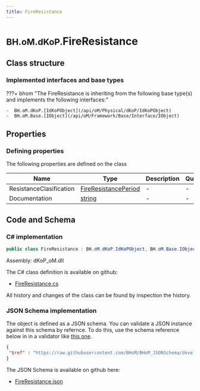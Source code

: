 ```yaml
---
title: FireResistance
---
```


# <small>BH.oM.dKoP.</small>**FireResistance**



## Class structure

### Implemented interfaces and base types

???+ bhom "The FireResistance is inheriting from the following base type(s) and implements the following interfaces:"

    -  BH.oM.dKoP.[IdKoPObject](/api/oM/Physical/dKoP/IdKoPObject)
    -  BH.oM.Base.[IObject](/api/oM/Framework/Base/Interface/IObject)


## Properties



### Defining properties

The following properties are defined on the class

| Name             | Type             | Description      | Quantity         |
|------------------|------------------|------------------|------------------|
| ResistanceClasification | [FireResistancePeriod](/api/oM/Physical/dKoP/Perfomance/Enums/FireResistancePeriod) | - | - |
| Documentation | [string](https://learn.microsoft.com/en-us/dotnet/api/System.String?view=netstandard-2.0) | - | - |


## Code and Schema

### C# implementation

``` C# title="C#"
public class FireResistance : BH.oM.dKoP.IdKoPObject, BH.oM.Base.IObject
```

Assembly: dKoP_oM.dll

The C# class definition is available on github:

- [FireResistance.cs](https://github.com/BHoM/dKoP_Toolkit/blob/develop/dKoP_oM/Perfomance\FireResistance.cs)

All history and changes of the class can be found by inspection the history.
### JSON Schema implementation

The object is defined as a JSON schema. You can validate a JSON instance against this schema by refernce. To do this, use the schema reference below in in a validator like [this one](https://www.jsonschemavalidator.net/).

``` json title="JSON Schema"
{
 "$ref" : "https://raw.githubusercontent.com/BHoM/BHoM_JSONSchema/develop/dKoP_oM/FireResistance.json"
}
```

The JSON Schema is available on github here:

- [FireResistance.json](https://github.com/BHoM/BHoM_JSONSchema/blob/develop/dKoP_oM/FireResistance.json)
